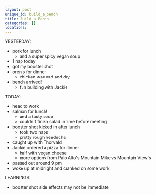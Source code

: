 ```yaml
---
layout: post
unique_id: build_a_bench
title: Build a Bench
categories: []
locations: 
---
```


YESTERDAY:
* pork for lunch
  * and a super spicy vegan soup
* 1 nap today
* got my booster shot
* oren's for dinner
  * chicken was sad and dry
* bench arrived!
  * fun building with Jackie

TODAY:
* head to work
* salmon for lunch!
  * and a tasty soup
  * couldn't finish salad in time before meeting
* booster shot kicked in after lunch
  * took two naps
  * pretty rough headache
* caught up with Thorvald
* Jackie ordered a pizza for dinner
  * half with vegan cheese
  * more options from Palo Alto's Mountain Mike vs Mountain View's
* passed out around 9 pm
* woke up at midnight and cranked on some work

LEARNINGS:
* booster shot side effects may not be immediate
